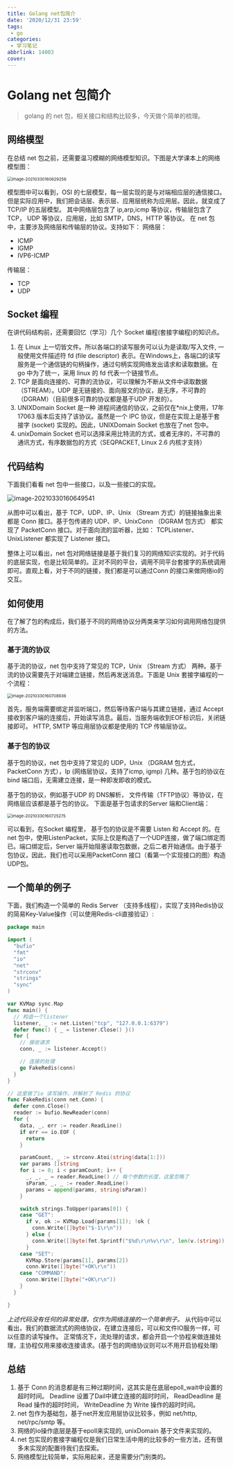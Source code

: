 ```yaml
---
title: Golang net包简介
date: '2020/12/31 23:59'
tags:
 - go
categories:
 - 学习笔记
abbrlink: 14003
cover: 
---
```


# Golang net 包简介

> golang 的 net 包，相关接口和结构比较多，今天做个简单的梳理。

## 网络模型

在总结 net 包之前，还需要温习模糊的网络模型知识。下图是大学课本上的网络模型图：

<img src="Golang%20net%E5%8C%85%E7%AE%80%E4%BB%8B/image-20210330160629256.png" alt="image-20210330160629256" style="zoom:67%;" />

模型图中可以看到，OSI 的七层模型，每一层实现的是与对端相应层的通信接口。但是实际应用中，我们把会话层、表示层、应用层统称为应用层。因此，就变成了TCP/IP 的五层模型。 其中网络层包含了 ip,arp,icmp 等协议，传输层包含了 TCP， UDP 等协议，应用层，比如 SMTP，DNS，HTTP 等协议。
在 net 包中，主要涉及网络层和传输层的协议。支持如下：
网络层：

- ICMP
- IGMP
- IVP6-ICMP

传输层：

- TCP
- UDP

## Socket 编程

在讲代码结构前，还需要回忆（学习）几个 Socket 编程(套接字编程)的知识点。

1. 在 Linux 上一切皆文件。所以各端口的读写服务可以认为是读取/写入文件, 一般使用文件描述符 fd (file descriptor) 表示。在Windows上，各端口的读写服务是一个通信链的句柄操作，通过句柄实现网络发出请求和读取数据。在 go 中为了统一，采用 linux 的 fd 代表一个链接节点。
2. TCP 是面向连接的、可靠的流协议，可以理解为不断从文件中读取数据（STREAM）。UDP 是无链接的、面向报文的协议，是无序，不可靠的（DGRAM）（目前很多可靠的协议都是基于UDP 开发的）。
3. UNIXDomain Socket 是一种 进程间通信的协议，之前仅在*nix上使用，17年 17063 版本后支持了该协议。虽然是一个 IPC 协议，但是在实现上是基于套接字 (socket) 实现的。因此，UNIXDomain Socket 也放在了net 包中。
4. unixDomain Socket 也可以选择采用比特流的方式，或者无序的，不可靠的通讯方式，有序数据包的方式（SEQPACKET, Linux 2.6 内核才支持）

## 代码结构

下面我们看看 net 包中一些接口，以及一些接口的实现。

<img src="Golang%20net%E5%8C%85%E7%AE%80%E4%BB%8B/image-20210330160649541.png" alt="image-20210330160649541"  />

从图中可以看出，基于 TCP、UDP、IP、Unix （Stream 方式）的链接抽象出来都是 Conn 接口。基于包传递的 UDP、IP、UnixConn （DGRAM 包方式） 都实现了 PacketConn 接口。对于面向流的监听器，比如： TCPListener、 UnixListener 都实现了 Listener 接口。

整体上可以看出，net 包对网络链接是基于我们复习的网络知识实现的。对于代码的底层实现，也是比较简单的。正对不同的平台，调用不同平台套接字的系统调用即可。直观上看，对于不同的链接，我们都是可以通过Conn 的接口来做网络io的交互。

## 如何使用

在了解了包的构成后，我们基于不同的网络协议分两类来学习如何调用网络包提供的方法。

### 基于流的协议

基于流的协议，net 包中支持了常见的 TCP，Unix （Stream 方式） 两种。基于流的协议需要先于对端建立链接，然后再发送消息。下面是 Unix 套接字编程的一个流程：

<img src="Golang%20net%E5%8C%85%E7%AE%80%E4%BB%8B/image-20210330160708936.png" alt="image-20210330160708936" style="zoom:67%;" />

首先，服务端需要绑定并监听端口，然后等待客户端与其建立链接，通过 Accept 接收到客户端的连接后，开始读写消息。最后，当服务端收到EOF标识后，关闭链接即可。 HTTP, SMTP 等应用层协议都是使用的 TCP 传输层协议。

### 基于包的协议

基于包的协议，net 包中支持了常见的 UDP，Unix （DGRAM 包方式，PacketConn 方式），Ip (网络层协议，支持了icmp, igmp) 几种。基于包的协议在bind 端口后，无需建立连接，是一种即发即收的模式。

基于包的协议，例如基于UDP 的 DNS解析， 文件传输（TFTP协议）等协议，在网络层应该都是基于包的协议。 下面是基于包请求的Server 端和Client端：

<img src="Golang%20net%E5%8C%85%E7%AE%80%E4%BB%8B/image-20210330160725275.png" alt="image-20210330160725275" style="zoom:67%;" />

可以看到，在Socket 编程里， 基于包的协议是不需要 Listen 和 Accept 的。在 net 包中，使用ListenPacket，实际上仅是构造了一个UDP连接，做了端口绑定而已。端口绑定后，Server 端开始阻塞读取包数据，之后二者开始通信。由于基于包协议，因此，我们也可以采用PacketConn 接口（看第一个实现接口的图）构造UDP包。

## 一个简单的例子

下面，我们构造一个简单的 Redis Server （支持多线程），实现了支持Redis协议的简易Key-Value操作（可以使用Redis-cli直接验证）:

```go
package main

import (
  "bufio"
  "fmt"
  "io"
  "net"
  "strconv"
  "strings"
  "sync"
)

var KVMap sync.Map
func main() {
  // 构造一个listener
  listener, _ := net.Listen("tcp", "127.0.0.1:6379")
  defer func() { _ = listener.Close() }()
  for {
    // 接收请求
    conn, _ := listener.Accept()

    // 连接的处理
    go FakeRedis(conn)
  }
}

// 这里做了io 读写操作，并解析了 Redis 的协议
func FakeRedis(conn net.Conn) {
  defer conn.Close()
  reader := bufio.NewReader(conn)
  for {
    data, _, err := reader.ReadLine()
    if err == io.EOF {
      return
    }

    paramCount, _ := strconv.Atoi(string(data[1:]))
    var params []string
    for i := 0; i < paramCount; i++ {
      _, _, _ = reader.ReadLine() // 每个参数的长度，这里忽略了
      sParam, _, _ := reader.ReadLine()
      params = append(params, string(sParam))
    }

    switch strings.ToUpper(params[0]) {
    case "GET":
      if v, ok := KVMap.Load(params[1]); !ok {
        conn.Write([]byte("$-1\r\n"))
      } else {
        conn.Write([]byte(fmt.Sprintf("$%d\r\n%v\r\n", len(v.(string)), v)))
      }
    case "SET":
      KVMap.Store(params[1], params[2])
      conn.Write([]byte("+OK\r\n"))
    case "COMMAND":
      conn.Write([]byte("+OK\r\n"))
    }
  }

}
```

*上述代码没有任何的异常处理，仅作为网络连接的一个简单例子。*
从代码中可以看出，我们的数据流式的网络协议，在建立连接后，可以和文件IO服务一样，可以任意的读写操作。
正常情况下，流处理的请求，都会开启一个协程来做连接处理，主协程仅用来接收连接请求。(基于包的网络协议则可以不用开启协程处理)

## 总结

1. 基于 Conn 的消息都是有三种过期时间，这其实是在底层epoll_wait中设置的超时时间。 Deadline 设置了Dail中建立连接的超时时间， ReadDeadline 是 Read 操作的超时时间， WriteDeadline 为 Write 操作的超时时间。
2. net 包作为基础包，基于net开发应用层协议比较多，例如 net/http, net/rpc/smtp 等。
3. 网络的io操作底层是基于epoll来实现的, unixDomain 基于文件来实现的。
4. net 包实现的套接字编程仅是我们日常生活中用的比较多的一些方法，还有很多未实现的配置待我们去探索。
5. 网络模型比较简单，实际用起来，还是需要分门别类的。